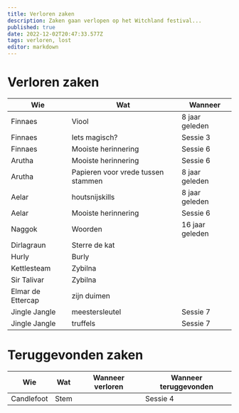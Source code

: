 ```yaml
---
title: Verloren zaken
description: Zaken gaan verlopen op het Witchland festival...
published: true
date: 2022-12-02T20:47:33.577Z
tags: verloren, lost
editor: markdown
---
```


# Verloren zaken
| Wie | Wat | Wanneer |
|-----|-----|---------|
|  Finnaes   |  Viool   |  8 jaar geleden  |
| Finnaes | Iets magisch? | Sessie 3 |
| Finnaes | Mooiste herinnering | Sessie 6 |
| Arutha | Mooiste herinnering | Sessie 6 |
|  Arutha   |  Papieren voor vrede tussen stammen   |  8 jaar geleden |
|  Aelar   |  houtsnijskills   |  8 jaar geleden  |
| Aelar | Mooiste herinnering | Sessie 6 |
|  Naggok   | Woorden |  16 jaar geleden |
|  Dirlagraun   |  Sterre de kat   |         |
|  Hurly   |  Burly  |         |
|  Kettlesteam   |  Zybilna |         |
| Sir Talivar | Zybilna | |
| Elmar de Ettercap | zijn duimen | |
| Jingle Jangle | meestersleutel | Sessie 7 |
| Jingle Jangle | truffels | Sessie 7


# Teruggevonden zaken
| Wie | Wat | Wanneer verloren | Wanneer teruggevonden
|-----|-----|---------|---------|
|  Candlefoot   | Stem |         | Sessie 4